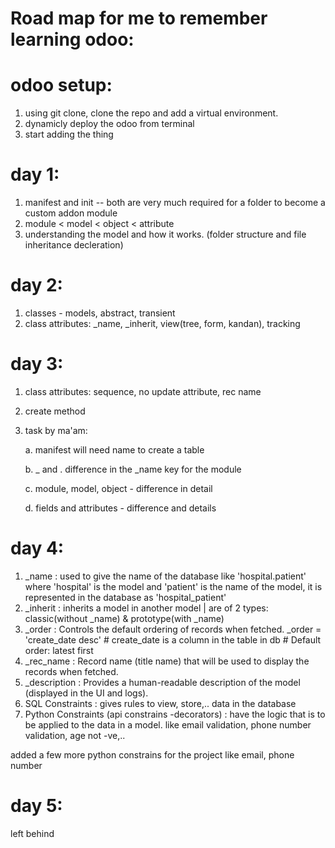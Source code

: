 # Road map for me to remember learning odoo:

# odoo setup:
1. using git clone, clone the repo and add a virtual environment.
2. dynamicly deploy the odoo from terminal
3. start adding the thing

# day 1:
1. manifest and init -- both are very much required for a folder to become a custom addon module
2. module < model < object < attribute
3. understanding the model and how it works. (folder structure and file inheritance decleration)

# day 2:
1. classes - models, abstract, transient
2. class attributes: _name, _inherit, view(tree, form, kandan), tracking

# day 3:
1. class attributes: sequence, no update attribute, rec name
2. create method
3. task by ma'am:

    a. manifest will need name to create a table 

    b. _ and . difference in the _name key for the module

    c. module, model, object - difference in detail

    d. fields and attributes - difference and details

# day 4:
1. _name : used to give the name of the database like 'hospital.patient' where 'hospital' is the model and 'patient' is the name of the model, it is represented in the database as 'hospital_patient'
2. _inherit : inherits a model in another model | are of 2 types: classic(without _name) & prototype(with _name)
3. _order : Controls the default ordering of records when fetched. _order = 'create_date desc' # create_date is a column in the table in db  # Default order: latest first
4. _rec_name : Record name (title name) that will be used to display the records when fetched.
5. _description : Provides a human-readable description of the model (displayed in the UI and logs).
6. SQL Constraints : gives rules to view, store,.. data in the database 
7. Python Constraints (api constrains -decorators) : have the logic that is to be applied to the data in a model. like email validation, phone number validation, age not -ve,.. 

added a few more python constrains for the project like email, phone number 

# day 5:



left behind